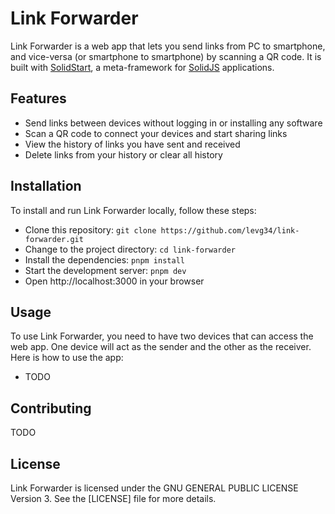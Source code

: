# Link Forwarder

Link Forwarder is a web app that lets you send links from PC to smartphone, and vice-versa (or smartphone to smartphone) by scanning a QR code. It is built with [SolidStart](https://start.solidjs.com/getting-started/what-is-solidstart), a meta-framework for [SolidJS](https://www.solidjs.com/) applications.

## Features

- Send links between devices without logging in or installing any software
- Scan a QR code to connect your devices and start sharing links
- View the history of links you have sent and received
- Delete links from your history or clear all history

## Installation

To install and run Link Forwarder locally, follow these steps:

- Clone this repository: `git clone https://github.com/levg34/link-forwarder.git`
- Change to the project directory: `cd link-forwarder`
- Install the dependencies: `pnpm install`
- Start the development server: `pnpm dev`
- Open http://localhost:3000 in your browser

## Usage

To use Link Forwarder, you need to have two devices that can access the web app. One device will act as the sender and the other as the receiver. Here is how to use the app:

- TODO

## Contributing

TODO

## License

Link Forwarder is licensed under the GNU GENERAL PUBLIC LICENSE Version 3. See the [LICENSE] file for more details.
